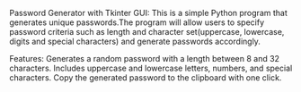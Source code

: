 Password Generator with Tkinter GUI:
This is a simple Python program that generates unique passwords.The program will allow users to specify password criteria such as length and character set(uppercase, lowercase, digits and special characters) and generate passwords accordingly.

Features:
Generates a random password with a length between 8 and 32 characters.
Includes uppercase and lowercase letters, numbers, and special characters.
Copy the generated password to the clipboard with one click.
